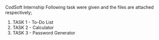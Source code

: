 CodSoft Internship
 Following task were given and the files are attached respectively;

 1) TASK 1 - To-Do List
 2) TASK 2 - Calculator
 3) TASK 3 - Password Generator
